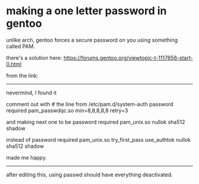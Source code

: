 # making a one letter password in gentoo

unlike arch, gentoo forces a secure password on you using
something called PAM.

there's a solution here: https://forums.gentoo.org/viewtopic-t-1117656-start-0.html

from the link:

***
nevermind, I found it

comment out with # the line from /etc/pam.d/system-auth
password required pam_passwdqc.so min=8,8,8,8,8 retry=3

and making next one
to be
password required pam_unix.so nullok sha512 shadow

instead of
password required pam_unix.so try_first_pass use_authtok nullok sha512 shadow

made me happy.
***

after editing this, using passwd should have everything deactivated.
